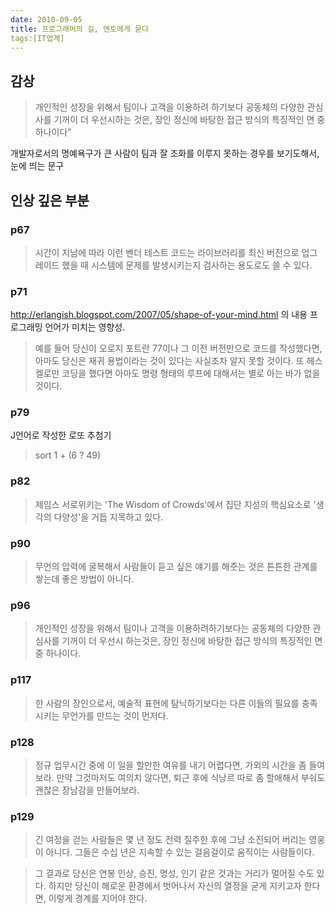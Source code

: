 ```yaml
---
date: 2010-09-05
title: 프로그래머의 길, 멘토에게 묻다
tags:[IT업계]
---
```


## 감상
> 개인적인 성장을 위해서 팀이나 고객을 이용하려 하기보다 공동체의 다양한 관심사를 기꺼이 더 우선시하는 것은,
 장인 정신에 바탕한 접근 방식의 특징적인 면 중 하나이다”

개발자로서의 명예욕구가 큰 사람이 팀과 잘 조화를 이루지 못하는 경우를 보기도해서, 눈에 띄는 문구

## 인상 깊은 부분

### p67
> 시간이 지남에 따라 이런 벤더 테스트 코드는 라이브러리를 최신 버전으로 업그레이드 했을 때 시스템에 문제를 발생시키는지 검사하는 용도로도 쓸 수 있다.

### p71
http://erlangish.blogspot.com/2007/05/shape-of-your-mind.html 의 내용
프로그래밍 언어가 미치는 영향성.

> 예를 들어 당신이 오로지 포트란 77이나 그 이전 버전만으로 코드를 작성했다면, 아마도 당신은 재귀 용법이라는 것이 있다는 사실조차 알지 못할 것이다. 또 헤스켈로만 코딩을 했다면 아마도 명령 형태의 루프에 대해서는 별로 아는 바가 없을 것이다.

### p79
J언어로 작성한 로또 추첨기

> sort 1 + (6 ? 49)

### p82
 > 제임스 서로위키는 'The Wisdom of Crowds'에서 집단 지성의 핵심요소로 '생각의 다양성'을 거듭 지목하고 있다.
 
### p90
> 무언의 압력에 굴복해서 사람들이 듣고 싶은 얘기를 해줏는 것은 튼튼한 관계를 쌓는데 좋은 방법이 아니다.

### p96
> 개인적인 성장을 위해서 팀이나 고객을 이용하려하기보다는 공동체의 다양한 관심사를 기꺼이 더 우선시 하는것은, 장인 정신에 바탕한 접근 방식의 특징적인 면 중 하나이다.

### p117
> 한 사람의 장인으로서, 예술적 표현에 탐닉하기보다는 다른 이들의 필요를 충족시키는 무언가를 만드는 것이 먼저다.

### p128
> 정규 업무시간 중에 이 일을 할만한 여유를 내기 어렵다면, 가외의 시간을 좀 들여보라. 만약 그것마저도 여의치 않다면, 퇴근 후에 식낭르 따로 좀 할애해서 부숴도 괜찮은 장남감을 만들어보라.

### p129
> 긴 여정을 걷는 사람들은 몇 년 정도 전력 질주한 후에 그냥 소진되어 버리는 영웅이 아니다. 그들은 수십 년은 지속할 수 있는 걸음걸이로 움직이는 사람들이다.

> 그 결과로 당신은 연봉 인상, 승진, 명성, 인기 같은 것과는 거리가 멀어질 수도 있다. 하지만 당신이 해로운 환경에서 벗어나서 자신의 열정을 굳게 지키고자 한다면, 이렇게 경계를 지어야 한다.

